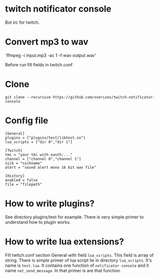 # twitch notificator console
Bot irc for twitch.

# Convert mp3 to wav
`ffmpeg -i input.mp3 -ac 1 -f wav output.wav'

Before run fill fields in twitch.conf

# Clone
`git clone --recursive https://github.com/xverizex/twitch-notificator-console`

# Config file
```
[General]
plugins = ["plugins/test/libtest.so"]
lua_scripts = ["dir 0","dir 1"]

[Twitch]
tmi = "your tmi with oauth:..."
channel = ["channel 0","channel 1"]
nick = "nickname"
alert = "sound alert mono 16 bit wav file"

[History]
enabled = false
file = "filepath"
```
# How to write plugins?
See directory plugins/test for example. There is very simple primer to understand how to plugin works.

# How to write lua extensions?
Fill twitch.conf section General with field `lua_scripts`. This field is array of string.
There is simple primer of lua script lie in directory `lua_scripts`. It's name is `test.lua`. It contains one function of `notificator console` and it name `net_send_message`. 
In that primer is are that function.

